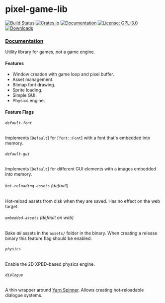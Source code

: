 # pixel-game-lib

[![Build Status](https://github.com/tversteeg/pixel-game-lib/workflows/CI/badge.svg)](https://github.com/tversteeg/pixel-game-lib/actions?workflow=CI)
[![Crates.io](https://img.shields.io/crates/v/pixel-game-lib.svg)](https://crates.io/crates/pixel-game-lib)
[![Documentation](https://docs.rs/pixel-game-lib/badge.svg)](https://docs.rs/pixel-game-lib)
[![License: GPL-3.0](https://img.shields.io/crates/l/pixel-game-lib.svg)](#license)
[![Downloads](https://img.shields.io/crates/d/pixel-game-lib.svg)](#downloads)

### [Documentation](https://docs.rs/pixel-game-lib/)

<!-- cargo-rdme start -->

Utility library for games, not a game engine.

#### Features

- Window creation with game loop and pixel buffer.
- Asset management.
- Bitmap font drawing.
- Sprite loading.
- Simple GUI.
- Physics engine.

#### Feature Flags

###### `default-font`

Implements [`Default`] for [`font::Font`] with a font that's embedded into memory.

###### `default-gui`

Implements [`Default`] for different GUI elements with a images embedded into memory.

###### `hot-reloading-assets` (default)

Hot-reload assets from disk when they are saved.
Has no effect on the web target.

###### `embedded-assets` (default on web)

Bake _all_ assets in the `assets/` folder in the binary.
When creating a release binary this feature flag should be enabled.

###### `physics`

Enable the 2D XPBD-based physics engine.

###### `dialogue`

A thin wrapper around [Yarn Spinner](https://www.yarnspinner.dev/).
Allows creating hot-reloadable dialogue systems.

<!-- cargo-rdme end -->

